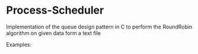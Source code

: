 # Process-Scheduler
Implementation of the queue design pattern in C to perform the RoundRobin algorithm on given data form a text file

Examples:


